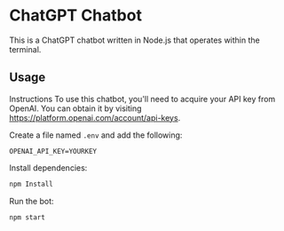 # ChatGPT Chatbot

This is a ChatGPT chatbot written in Node.js that operates within the terminal.

## Usage

Instructions
To use this chatbot, you'll need to acquire your API key from OpenAI. You can obtain it by visiting https://platform.openai.com/account/api-keys.

Create a file named `.env` and add the following:

```
OPENAI_API_KEY=YOURKEY
```

Install dependencies:

```bash
npm Install
```

Run the bot:

```bash
npm start
```

